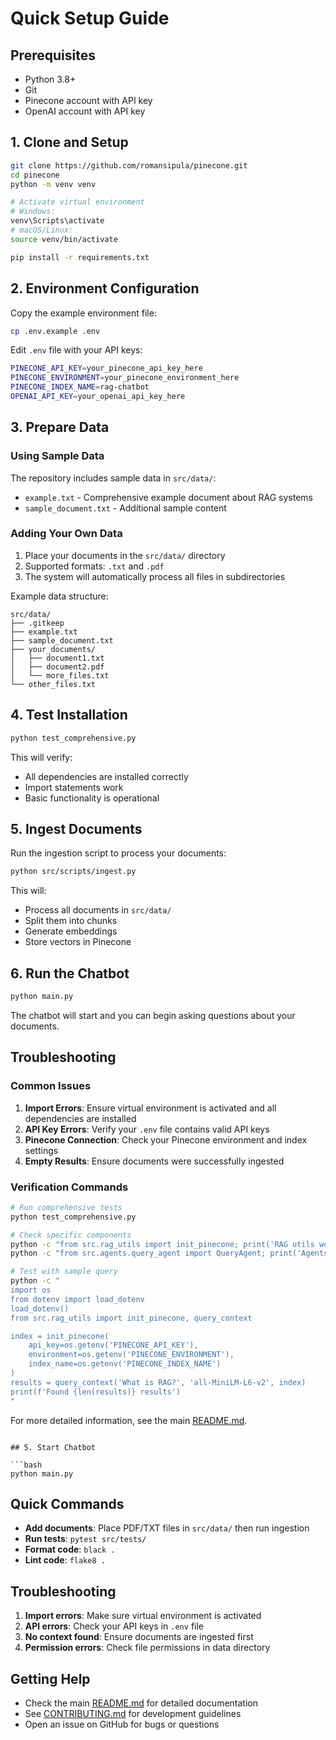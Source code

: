 # Quick Setup Guide

## Prerequisites

- Python 3.8+
- Git
- Pinecone account with API key
- OpenAI account with API key

## 1. Clone and Setup

```bash
git clone https://github.com/romansipula/pinecone.git
cd pinecone
python -m venv venv

# Activate virtual environment
# Windows:
venv\Scripts\activate
# macOS/Linux:
source venv/bin/activate

pip install -r requirements.txt
```

## 2. Environment Configuration

Copy the example environment file:
```bash
cp .env.example .env
```

Edit `.env` file with your API keys:
```bash
PINECONE_API_KEY=your_pinecone_api_key_here
PINECONE_ENVIRONMENT=your_pinecone_environment_here
PINECONE_INDEX_NAME=rag-chatbot
OPENAI_API_KEY=your_openai_api_key_here
```

## 3. Prepare Data

### Using Sample Data
The repository includes sample data in `src/data/`:
- `example.txt` - Comprehensive example document about RAG systems
- `sample_document.txt` - Additional sample content

### Adding Your Own Data
1. Place your documents in the `src/data/` directory
2. Supported formats: `.txt` and `.pdf`
3. The system will automatically process all files in subdirectories

Example data structure:
```
src/data/
├── .gitkeep
├── example.txt
├── sample_document.txt
├── your_documents/
│   ├── document1.txt
│   ├── document2.pdf
│   └── more_files.txt
└── other_files.txt
```

## 4. Test Installation

```bash
python test_comprehensive.py
```

This will verify:
- All dependencies are installed correctly
- Import statements work
- Basic functionality is operational

## 5. Ingest Documents

Run the ingestion script to process your documents:

```bash
python src/scripts/ingest.py
```

This will:
- Process all documents in `src/data/`
- Split them into chunks
- Generate embeddings
- Store vectors in Pinecone

## 6. Run the Chatbot

```bash
python main.py
```

The chatbot will start and you can begin asking questions about your documents.

## Troubleshooting

### Common Issues

1. **Import Errors**: Ensure virtual environment is activated and all dependencies are installed
2. **API Key Errors**: Verify your `.env` file contains valid API keys
3. **Pinecone Connection**: Check your Pinecone environment and index settings
4. **Empty Results**: Ensure documents were successfully ingested

### Verification Commands

```bash
# Run comprehensive tests
python test_comprehensive.py

# Check specific components
python -c "from src.rag_utils import init_pinecone; print('RAG utils working')"
python -c "from src.agents.query_agent import QueryAgent; print('Agents working')"

# Test with sample query
python -c "
import os
from dotenv import load_dotenv
load_dotenv()
from src.rag_utils import init_pinecone, query_context

index = init_pinecone(
    api_key=os.getenv('PINECONE_API_KEY'),
    environment=os.getenv('PINECONE_ENVIRONMENT'),
    index_name=os.getenv('PINECONE_INDEX_NAME')
)
results = query_context('What is RAG?', 'all-MiniLM-L6-v2', index)
print(f'Found {len(results)} results')
"
```

For more detailed information, see the main [README.md](README.md).
```

## 5. Start Chatbot

```bash
python main.py
```

## Quick Commands

- **Add documents**: Place PDF/TXT files in `src/data/` then run ingestion
- **Run tests**: `pytest src/tests/`
- **Format code**: `black .`
- **Lint code**: `flake8 .`

## Troubleshooting

1. **Import errors**: Make sure virtual environment is activated
2. **API errors**: Check your API keys in `.env` file
3. **No context found**: Ensure documents are ingested first
4. **Permission errors**: Check file permissions in data directory

## Getting Help

- Check the main [README.md](README.md) for detailed documentation
- See [CONTRIBUTING.md](CONTRIBUTING.md) for development guidelines
- Open an issue on GitHub for bugs or questions
